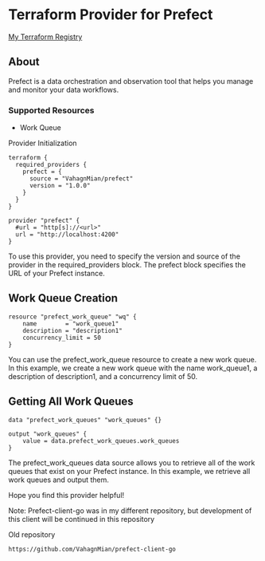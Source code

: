 # Terraform Provider for Prefect

[My Terraform Registry](https://registry.terraform.io/providers/VahagnMian/prefect/latest)

## About 
Prefect is a data orchestration and observation tool that helps you manage and monitor your data workflows.

### Supported Resources
 - Work Queue

Provider Initialization

```
terraform {
  required_providers {
    prefect = {
      source = "VahagnMian/prefect"
      version = "1.0.0"
    }
  }
}

provider "prefect" {
  #url = "http[s]://<url>"
  url = "http://localhost:4200"
}
```

To use this provider, you need to specify the version and source of the provider in the required_providers block. The prefect block specifies the URL of your Prefect instance.

## Work Queue Creation

```
resource "prefect_work_queue" "wq" {
    name        = "work_queue1"
    description = "description1"
    concurrency_limit = 50
}
```
You can use the prefect_work_queue resource to create a new work queue. In this example, we create a new work queue with the name work_queue1, a description of description1, and a concurrency limit of 50.

## Getting All Work Queues
```
data "prefect_work_queues" "work_queues" {}

output "work_queues" {
    value = data.prefect_work_queues.work_queues
}
```

The prefect_work_queues data source allows you to retrieve all of the work queues that exist on your Prefect instance. In this example, we retrieve all work queues and output them.

Hope you find this provider helpful!

Note: Prefect-client-go was in my different repository, but development of this client will be continued in this repository

Old repository
```
https://github.com/VahagnMian/prefect-client-go
```
